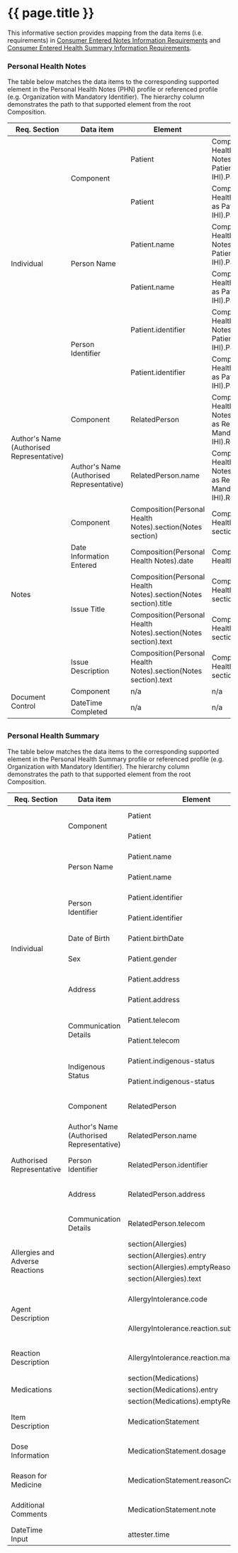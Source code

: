 # {{ page.title }}

This informative section provides mapping from the data items (i.e. requirements) in [Consumer Entered Notes Information Requirements](index.html#NEHT2011ao) and  [Consumer Entered Health Summary Information Requirements](index.html#NEHT2011ar).

### Personal Health Notes
The table below matches the data items to the corresponding supported element in the Personal Health Notes (PHN) profile or referenced profile (e.g. Organization with Mandatory Identifier). The hierarchy column demonstrates the path to that supported element from the root Composition. 

<table class="list" width="100%">
               <thead>
                    <tr>						
						<th>Req. Section</th>
						<th>Data item</th>
						<th>Element</th>
						<th>Hierarchy</th>
					</tr>
               </thead>
               <tfoot>
					<tr>
						<td></td>
						<td></td>
						<td></td>
						<td></td>
					</tr>
               </tfoot> 
               <tbody>
					<tr>
						<td rowspan="6">Individual</td>					
						<td rowspan="2">Component</td>
						<td>Patient</td>
						<td>Composition(Personal Health Notes).subject(Patient as Patient with Mandatory IHI).Patient</td>
					</tr>
					<tr>
						<td>Patient</td>
						<td>Composition(Personal Health Notes).author(Patient as Patient with Mandatory IHI).Patient</td>
					</tr>
					<tr>
						<td rowspan="2">Person Name</td>
						<td>Patient.name</td>
						<td>Composition(Personal Health Notes).subject(Patient as Patient with Mandatory IHI).Patient.name</td>
					</tr>
					<tr>
						<td>Patient.name</td>
						<td>Composition(Personal Health Notes).author(Patient as Patient with Mandatory IHI).Patient.name</td>
					</tr>
					<tr>
						<td rowspan="2">Person Identifier</td>
						<td>Patient.identifier</td>
						<td>Composition(Personal Health Notes).subject(Patient as Patient with Mandatory IHI).Patient.identifier</td>
					</tr>
					<tr>
						<td>Patient.identifier</td>
						<td>Composition(Personal Health Notes).author(Patient as Patient with Mandatory IHI).Patient.identifier</td>
					</tr>
					<tr>
						<td rowspan="2">Author's Name (Authorised Representative)</td>					
						<td>Component</td>
						<td>RelatedPerson</td>
						<td>Composition(Personal Health Notes).author(RelatedPerson as Related Person with Mandatory IHI).RelatedPerson</td>
					</tr>
					  <tr>				
						<td>Author's Name (Authorised Representative)</td>
						<td>RelatedPerson.name</td>
						<td>Composition(Personal Health Notes).author(RelatedPerson as Related Person with Mandatory IHI).RelatedPerson.name</td>
					</tr> 					
					<tr>
						<td rowspan="5">Notes</td>					
						<td>Component</td>
						<td>Composition(Personal Health Notes).section(Notes section)</td>
						<td>Composition(Personal Health Notes).section(Notes section)</td>
					</tr>
					<tr>
						<td>Date Information Entered</td>
						<td>Composition(Personal Health Notes).date</td>
						<td>Composition(Personal Health Notes).date</td>
					</tr>
					<tr>
						<td rowspan="2">Issue Title</td>
						<td>Composition(Personal Health Notes).section(Notes section).title</td>
						<td>Composition(Personal Health Notes).section(Notes section).title</td>
					</tr>
					<tr>
						<td>Composition(Personal Health Notes).section(Notes section).text</td>
						<td>Composition(Personal Health Notes).section(Notes section).text</td>
					</tr>
					<tr>
						<td>Issue Description</td>
						<td>Composition(Personal Health Notes).section(Notes section).text</td>
						<td>Composition(Personal Health Notes).section(Notes section).text</td>
					</tr> 					
					<tr>
						<td rowspan="2">Document Control</td>					
						<td>Component</td>
						<td>n/a</td>
						<td>n/a</td>
					</tr>
					<tr>
						<td>DateTime Completed</td>	
						<td>n/a</td>
						<td>n/a</td>
					</tr>
			   </tbody>
 </table>
  
    
     
    
	
### Personal Health Summary
The table below matches the data items to the corresponding supported element in the Personal Health Summary profile or referenced profile (e.g. Organization with Mandatory Identifier). The hierarchy column demonstrates the path to that supported element from the root Composition. 

<table class="list" width="100%">
               <thead>
                    <tr>						
						<th>Req. Section</th>
						<th>Data item</th>
						<th>Element</th>
						<th>Hierarchy</th>
					</tr>
               </thead>
               <tfoot>
					<tr>
						<td></td>
						<td></td>
						<td></td>
						<td></td>
					</tr>
               </tfoot> 
               <tbody>
					<tr>
						<td rowspan="14">Individual</td>					
						<td rowspan="2">Component</td>
						<td>Patient</td>
						<td>Composition(Personal Health Summary).subject(Patient as Patient with Mandatory IHI).Patient</td>
					</tr>
					<tr>
						<td>Patient</td>
						<td>Composition(Personal Health Summary).author(Patient as Patient with Mandatory IHI).Patient</td>
					</tr>										
					<tr>
						<td rowspan="2">Person Name</td>
						<td>Patient.name</td>
						<td>Composition(Personal Health Summary).subject(Patient as Patient with Mandatory IHI).Patient.name</td>
					</tr>
					<tr>
						<td>Patient.name</td>
						<td>Composition(Personal Health Summary).author(Patient as Patient with Mandatory IHI).Patient.name</td>
					</tr>
					<tr>
						<td rowspan="2">Person Identifier</td>
						<td>Patient.identifier</td>
						<td>Composition(Personal Health Summary).subject(Patient as Patient with Mandatory IHI).Patient.identifier</td>
					</tr>
					<tr>
						<td>Patient.identifier</td>
						<td>Composition(Personal Health Summary).author(Patient as Patient with Mandatory IHI).Patient.identifier</td>
					</tr>
					<tr>
						<td>Date of Birth</td>
						<td>Patient.birthDate</td>
						<td>Composition(Personal Health Summary).subject(Patient as Patient with Mandatory IHI).Patient.birthDate</td>
					</tr>
					<tr>
						<td>Sex</td>
						<td>Patient.gender</td>
						<td>Composition(Personal Health Summary).subject(Patient as Patient with Mandatory IHI).Patient.gender</td>
					</tr>
					<tr>
						<td rowspan="2">Address</td>
						<td>Patient.address</td>
						<td>Composition(Personal Health Summary).subject(Patient as Patient with Mandatory IHI).Patient.address</td>
					</tr>
					<tr>
						<td>Patient.address</td>
						<td>Composition(Personal Health Summary).author(Patient as Patient with Mandatory IHI).Patient.address</td>
					</tr>
					<tr>
						<td rowspan="2">Communication Details</td>
						<td>Patient.telecom</td>
						<td>Composition(Personal Health Summary).subject(Patient as Patient with Mandatory IHI).Patient.telecom</td>
					</tr>
					<tr>
						<td>Patient.telecom</td>
						<td>Composition(Personal Health Summary).author(Patient as Patient with Mandatory IHI).Patient.telecom</td>
					</tr>
					<tr>
						<td rowspan="2">Indigenous Status</td>
						<td>Patient.indigenous-status</td>
						<td>Composition(Personal Health Summary).subject(Patient as Patient with Mandatory IHI).Patient.indigenous-status</td>
					</tr>
					<tr>
						<td>Patient.indigenous-status</td>
						<td>Composition(Personal Health Summary).author(Patient as Patient with Mandatory IHI).Patient.indigenous-status</td>
					</tr>					
					<tr>
						<td rowspan="5">Authorised Representative</td>					
						<td>Component</td>
						<td>RelatedPerson</td>
						<td>Composition(Personal Health Summary).author(RelatedPerson as Related Person with Mandatory IHI).RelatedPerson</td>
					</tr>
					<tr>				
						<td>Author's Name (Authorised Representative)</td>
						<td>RelatedPerson.name</td>
						<td>Composition(Personal Health Summary).author(RelatedPerson as Related Person with Mandatory IHI).RelatedPerson.name</td>
					</tr>
					<tr>
						<td>Person Identifier</td>
						<td>RelatedPerson.identifier</td>
						<td>Composition(Personal Health Summary).author(RelatedPerson as Related Person with Mandatory IHI).RelatedPerson.identifier</td>
					</tr>  
					<tr>
						<td>Address</td>
						<td>RelatedPerson.address</td>
						<td>Composition(Personal Health Summary).author(RelatedPerson as Related Person with Mandatory IHI).RelatedPerson.address</td>
					</tr> 
					<tr>
						<td>Communication Details</td>
						<td>RelatedPerson.telecom</td>
						<td>Composition(Personal Health Summary).author(RelatedPerson as Related Person with Mandatory IHI).RelatedPerson.telecom</td>
					</tr>             
					<tr>
						<td rowspan="4">Allergies and Adverse Reactions</td>
						<td rowspan="3"></td>
						<td>section(Allergies)</td>
						<td>Composition.section(Allergies)</td>
					</tr>
                <tr>
                    <td>section(Allergies).entry</td>
                    <td>Composition.section(Allergies).entry</td>
                </tr>
                <tr>
                    <td>section(Allergies).emptyReason</td>
                    <td>Composition.section(Allergies).emptyReason</td>
                </tr>
                <tr>
                    <td rowspan="1"></td>
                    <td>section(Allergies).text</td>
                    <td>Composition.section(Allergies).text</td>
                </tr>             
                <tr>
                    <td rowspan="2">Agent Description</td>
                    <td></td>
                    <td>AllergyIntolerance.code</td>
                    <td>Composition.section(Allergies).entry(AllergyIntolerance as Summary Statement of Allergy or Intolerance).AllergyIntolerance.code</td>
                </tr>
                <tr>
                    <td></td>
                    <td>AllergyIntolerance.reaction.substance</td>
                    <td>Composition.section(Allergies).entry(AllergyIntolerance as Summary Statement of Allergy or Intolerance).AllergyIntolerance.reaction.substance</td>
                </tr>              
<!--                <tr>
                    <td rowspan="2">Reaction Type</td>
                    <td></td>
                    <td>AllergyIntolerance.type</td>
                    <td>Composition.section(Allergies).entry(AllergyIntolerance as Summary Statement of Allergy or Intolerance).AllergyIntolerance.type</td>
                </tr>
                <tr>
                    <td></td>
                    <td>AllergyIntolerance.type</td>
                    <td>Composition.section(Allergies).entry(AllergyIntolerance as Summary Statement of Allergy or Intolerance).AllergyIntolerance.type</td>
                </tr>    -->           
                <tr>
                    <td>Reaction Description</td>
                    <td></td>
                    <td>AllergyIntolerance.reaction.manifestation</td>
                    <td>Composition.section(Allergies).entry(AllergyIntolerance as Summary Statement of Allergy or Intolerance).AllergyIntolerance.reaction.manifestation</td>
                </tr>
<!-- Component: Medicines -->               
               <tr>
                    <td rowspan="3">Medications</td>
                    <td></td>
                    <td>section(Medications)</td>
                    <td>Composition.section(Medications)</td>
                </tr>
                <tr>
                    <td></td>
                    <td>section(Medications).entry</td>
                    <td>Composition.section(Medications).entry</td>
                </tr>
                <tr>
                    <td></td>
                    <td>section(Medications).emptyReason</td>
                    <td>Composition.section(Medications).emptyReason</td>
                </tr>                
                <tr>
                    <td>Item Description</td>
                    <td></td>
                    <td>MedicationStatement</td>
                    <td>Composition.section(Medications).entry(MedicationStatement as Summary Statement of Known Medicine).MedicationStatement</td>
                </tr>               
<!--            <tr>
                    <td rowspan="2">Status</td>
                    <td></td>
                    <td>MedicationStatement.status</td>
                    <td>Composition.section(Medications).entry(MedicationStatement as Summary Statement of Known Medicine).MedicationStatement.status</td>
                </tr> -->                            
                <tr>
                    <td>Dose Information</td>
                    <td></td>
                    <td>MedicationStatement.dosage</td>
                    <td>Composition.section(Medications).entry(MedicationStatement as Summary Statement of Known Medicine).MedicationStatement.dosage</td>
                </tr>                              
                <tr>
                    <td>Reason for Medicine</td>
                    <td></td>
                    <td>MedicationStatement.reasonCode</td>
                    <td>Composition.section(Medications).entry(MedicationStatement as Summary Statement of Known Medicine).MedicationStatement.reasonCode</td>
                </tr>                              
                <tr>
                    <td>Additional Comments</td>
                    <td></td>
                    <td>MedicationStatement.note</td>
                    <td>Composition.section(Medications).entry(MedicationStatement as Summary Statement of Known Medicine).MedicationStatement.note</td>
                </tr>
<!-- Component: Document Control -->  
				<tr>
                    <td>DateTime Input</td>
                    <td></td>
                    <td>attester.time</td>
                    <td>Composition.attester.time</td>
                </tr>
            </tbody>
        </table>